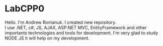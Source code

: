 # LabCPP0
Hello. I'm Andrew Romanuk. I created new repository.  
I use .NET, c#, JS, AJAX, ASP.NET MVC, EntityFramework and other importants technologies and tools for development.
I'm very glad to study NODE JS it will help on my development.

